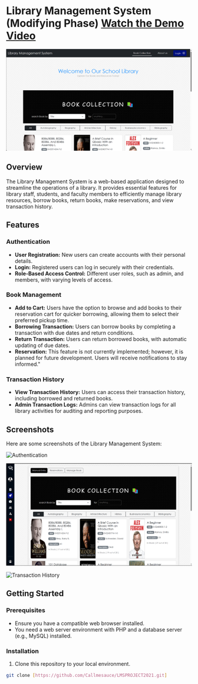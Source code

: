 # Library Management System (Modifying Phase) [Watch the Demo Video](https://youtu.be/dhGhJ3R2hg0?si=gIyfPdX4UgHhsDmX)

![Library Management System](screenshots/Guest.png)

## Overview

The Library Management System is a web-based application designed to streamline the operations of a library. It provides essential features for library staff, students, and faculty members to efficiently manage library resources, borrow books, return books, make reservations, and view transaction history.

## Features

### Authentication

- **User Registration:** New users can create accounts with their personal details.
- **Login:** Registered users can log in securely with their credentials.
- **Role-Based Access Control:** Different user roles, such as admin, and members, with varying levels of access.

### Book Management

- **Add to Cart:** Users have the option to browse and add books to their reservation cart for quicker borrowing, allowing them to select their preferred pickup time.
- **Borrowing Transaction:** Users can borrow books by completing a transaction with due dates and return conditions.
- **Return Transaction:** Users can return borrowed books, with automatic updating of due dates.
- **Reservation:** This feature is not currently implemented; however, it is planned for future development. Users will receive notifications to stay informed."

### Transaction History

- **View Transaction History:** Users can access their transaction history, including borrowed and returned books.
- **Admin Transaction Logs:** Admins can view transaction logs for all library activities for auditing and reporting purposes.

## Screenshots

Here are some screenshots of the Library Management System:

![Authentication](screenshots/auth.png)

![Borrowing Transaction](screenshots/Borrow.png)

![Transaction History](screenshots/history.png)

## Getting Started

### Prerequisites

- Ensure you have a compatible web browser installed.
- You need a web server environment with PHP and a database server (e.g., MySQL) installed.

### Installation

1. Clone this repository to your local environment.

```bash
git clone [https://github.com/Callmesauce/LMSPROJECT2021.git]
```
